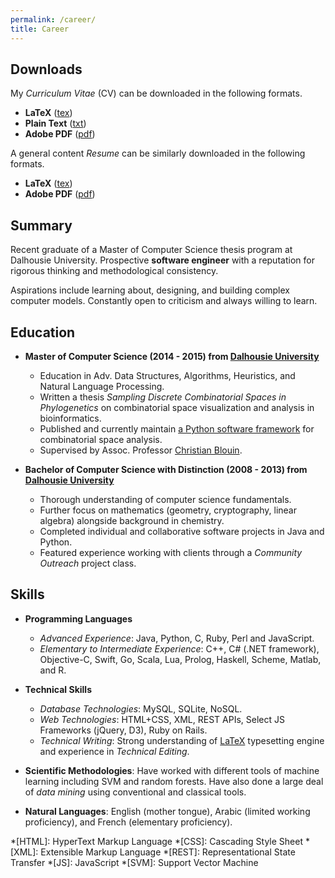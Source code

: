 ```yaml
---
permalink: /career/
title: Career
---
```


## Downloads

My *Curriculum Vitae* (CV) can be downloaded in the following formats.

  - **LaTeX** ([tex](/assets/cv/cv.tex))
  - **Plain Text** ([txt](/assets/cv/cv.txt))
  - **Adobe PDF** ([pdf](/assets/cv/cv.pdf))

A general content *Resume* can be similarly downloaded in the following formats.

  - **LaTeX** ([tex](/assets/resume/resume.tex))
  - **Adobe PDF** ([pdf](/assets/resume/resume.pdf))

## Summary

Recent graduate of a Master of Computer Science thesis program at Dalhousie University. Prospective **software engineer** with a reputation for rigorous thinking and methodological consistency.

Aspirations include learning about, designing, and building complex computer models. Constantly open to criticism and always willing to learn.

## Education

  - **Master of Computer Science (2014 - 2015) from [Dalhousie University](http://dal.ca)** 

    - Education in Adv. Data Structures, Algorithms, Heuristics, and Natural Language Processing.
    - Written a thesis *Sampling Discrete Combinatorial Spaces in Phylogenetics* on combinatorial space visualization and analysis in bioinformatics.
    - Published and currently maintain [a Python software framework](https://peerj.com/articles/cs-9/) for combinatorial space analysis.
    - Supervised by Assoc. Professor [Christian Blouin](mailto:cblouin@cs.dal.ca).

  - **Bachelor of Computer Science with Distinction (2008 - 2013) from [Dalhousie University](http://dal.ca)**

    - Thorough understanding of computer science fundamentals.
    - Further focus on mathematics (geometry, cryptography, linear algebra) alongside background in chemistry.
    - Completed individual and collaborative software projects in Java and Python.
    - Featured experience working with clients through a *Community Outreach* project class.

## Skills

  - **Programming Languages**
    - *Advanced Experience*: Java, Python, C, Ruby, Perl and JavaScript.
    - *Elementary to Intermediate Experience*: C++, C# (.NET framework), Objective-C, Swift, Go, Scala, Lua, Prolog, Haskell, Scheme, Matlab, and R.

  - **Technical Skills**
    - *Database Technologies*: MySQL, SQLite, NoSQL.
    - *Web Technologies*: HTML+CSS, XML, REST APIs, Select JS Frameworks (jQuery, D3), Ruby on Rails. 
    - *Technical Writing*: Strong understanding of [LaTeX](http://www.latex-project.org) typesetting engine and experience in *Technical Editing*.

  - **Scientific Methodologies**: Have worked with different tools of machine learning including SVM and random forests. Have also done a large deal of *data mining* using conventional and classical tools.

  - **Natural Languages**: English (mother tongue), Arabic (limited working proficiency), and French (elementary proficiency).

*[HTML]: HyperText Markup Language
*[CSS]: Cascading Style Sheet
*[XML]: Extensible Markup Language
*[REST]: Representational State Transfer
*[JS]: JavaScript
*[SVM]: Support Vector Machine